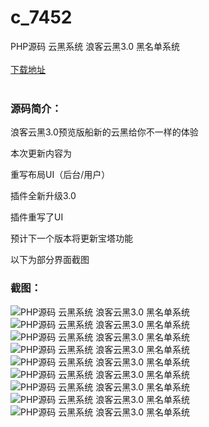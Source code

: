 # c_7452
PHP源码 云黑系统 浪客云黑3.0 黑名单系统
<br/></br>
[下载地址](https://www.uuid2.com/7452.html "下载地址")
<br/></br>
<h3>源码简介：</h3>
<p>浪客云黑3.0预览版船新的云黑给你不一样的体验<p>
<p>本次更新内容为<p>
<p>重写布局UI（后台/用户）<p>
<p>插件全新升级3.0<p>
<p>插件重写了UI<p>
<p>预计下一个版本将更新宝塔功能<p>
<p>以下为部分界面截图<p>
<h3>截图：</h3>
<img src="https://www.uuid2.com/wp-content/uploads/img/uimage/32441631497567.png" alt="PHP源码 云黑系统 浪客云黑3.0 黑名单系统"><img src="https://www.uuid2.com/wp-content/uploads/img/uimage/92541631497569.png" alt="PHP源码 云黑系统 浪客云黑3.0 黑名单系统"><img src="https://www.uuid2.com/wp-content/uploads/img/uimage/94831631497571.png" alt="PHP源码 云黑系统 浪客云黑3.0 黑名单系统"><img src="https://www.uuid2.com/wp-content/uploads/img/uimage/76151631497573.jpg" alt="PHP源码 云黑系统 浪客云黑3.0 黑名单系统"><img src="https://www.uuid2.com/wp-content/uploads/img/uimage/28261631497575.jpg" alt="PHP源码 云黑系统 浪客云黑3.0 黑名单系统"><img src="https://www.uuid2.com/wp-content/uploads/img/uimage/42811631497576.jpg" alt="PHP源码 云黑系统 浪客云黑3.0 黑名单系统"><img src="https://www.uuid2.com/wp-content/uploads/img/uimage/29761631497577.jpg" alt="PHP源码 云黑系统 浪客云黑3.0 黑名单系统"><img src="https://www.uuid2.com/wp-content/uploads/img/uimage/36001631497579.jpg" alt="PHP源码 云黑系统 浪客云黑3.0 黑名单系统"><img src="https://www.uuid2.com/wp-content/uploads/img/uimage/90571631497580.jpg" alt="PHP源码 云黑系统 浪客云黑3.0 黑名单系统">
